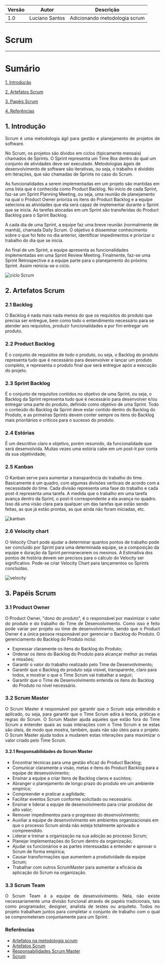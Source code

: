 |Versão|Autor|Descrição|
|------|-----|---------|
|1.0|Luciano Santos|Adicionando metodologia scrum|

# Scrum
---

# Sumário

[1. Introdução](#1-introdução)

[2. Artefatos Scrum](#2-artefatos-scrum)

[3. Papéis Scrum](#3-papéis-scrum)

[4. Referências](#referências)


## 1. Introdução
<p align="justify">
Scrum é uma metodologia ágil para gestão e planejamento de projetos de software.

No Scrum, os projetos são dividos em ciclos (tipicamente mensais) chamados de Sprints. O Sprint representa um Time Box dentro do qual um conjunto de atividades deve ser executado. Metodologias ágeis de desenvolvimento de software são iterativas, ou seja, o trabalho é dividido em iterações, que são chamadas de Sprints no caso do Scrum.

As funcionalidades a serem implementadas em um projeto são mantidas em uma lista que é conhecida como Product Backlog. No início de cada Sprint, faz-se um Sprint Planning Meeting, ou seja, uma reunião de planejamento na qual o Product Owner prioriza os itens do Product Backlog e a equipe seleciona as atividades que ela será capaz de implementar durante o Sprint que se inicia. As tarefas alocadas em um Sprint são transferidas do Product Backlog para o Sprint Backlog.

A cada dia de uma Sprint, a equipe faz uma breve reunião (normalmente de manhã), chamada Daily Scrum. O objetivo é disseminar conhecimento sobre o que foi feito no dia anterior, identificar impedimentos e priorizar o trabalho do dia que se inicia.

Ao final de um Sprint, a equipe apresenta as funcionalidades implementadas em uma Sprint Review Meeting. Finalmente, faz-se uma Sprint Retrospective e a equipe parte para o planejamento do próximo Sprint. Assim reinicia-se o ciclo.

</p>

![ciclo Scrum](http://www.desenvolvimentoagil.com.br/images/scrum/ciclo_scrum.gif)


## 2. Artefatos Scrum

### 2.1 Backlog

<p align="justify">

O Backlog é nada mais nada menos do que os requisitos do produto que precisa ser entregue, bem como todo o entendimento necessário para se atender aos requisitos, produzir funcionalidades e por fim entregar um produto.

</p>

### 2.2 Product Backlog

<p align="justify">

É o conjunto de requisitos de todo o produto, ou seja, o Backlog do produto representa tudo que é necessário para desenvolver e lançar um produto completo, e representa o produto final que será entregue após a execução do projeto.

</p>

### 2.3 Sprint Backlog

<p align="justify">

É o conjunto de requisitos contidos no objetivo de uma Sprint, ou seja, o Backlog da Sprint representa tudo que é necessário para desenvolver e/ou entregar uma parte do produto, definido como objetivo de uma Sprint. Todo o conteúdo do Backlog da Sprint deve estar contido dentro do Backlog do Produto, e as primeiras Sprints devem conter sempre os itens do Backlog mais prioritários e críticos para o sucesso do produto.

</p>

### 2.4 Estórias

<p align="justify">

 É um descritivo claro e objetivo, porém resumido, da funcionalidade que será desenvolvida. Muitas vezes uma estória cabe em um post-it por conta da sua objetividade;

</p>

### 2.5 Kanban

<p align="justify">

O Kanban serve para aumentar a transparência do trabalho do time. Basicamente é um quadro, com algumas divisões verticais de acordo com a necessidade do time.
Cada divisão representa uma fase do trabalho e cada post-it representa uma tarefa. A medida que o trabalho em uma tarefa avança dentro da Sprint, o post-it correspondente a ela avança no quadro. Isso dá uma visão clara para qualquer um das tarefas que estão sendo feitas, as que já estão prontas, as que ainda não foram iniciadas, etc.

<p>

![kanban](https://proxy.duckduckgo.com/iu/?u=https%3A%2F%2Fwww.techdivision.com%2F_Resources%2FPersistent%2F5d0be704118a758e2cb7a1f46b580b445f6846b5%2FKanban-Board-generisch.png&f=1)

### 2.6 Velocity chart

<p align="justify">

O Velocity Chart pode ajudar a determinar quantos pontos de trabalho pode ser concluído por Sprint para uma determinada equipe, se a composição da equipe e duração da Sprint permanecerem os mesmos. A Estimativa dos pontos de história devem ser precisos para o cálculo do Velocity ser significativo. Pode-se criar Velocity Chart para lançamentos ou Sprints concluídas.</p>

![velocity](https://proxy.duckduckgo.com/iu/?u=http%3A%2F%2Fcovernostra.info%2Fwp-content%2Fuploads%2F2018%2F05%2Fvelocity-chart-agile-scrum.jpg&f=1)

## 3. Papéis Scrum

### 3.1 Product Owner
<p align="justify">
O Product Owner, "dono do produto", é o responsável por maximizar o valor do produto e do trabalho do Time de Desenvolvimento. Como isso é feito pode variar por projeto ou time de desenvolvimento, sendo que o Product Owner é a única pessoa responsável por gerenciar o Backlog do Produto. O gerenciamento do Backlog do Produto inclui:</p>

- Expressar claramente os itens do Backlog do Produto;
- Ordenar os itens do Backlog do Produto para alcançar melhor as metas e missões;
- Garantir o valor do trabalho realizado pelo Time de Desenvolvimento;
- Garantir que o Backlog do produto seja visível, transparente, claro para todos, e mostrar o que o Time Scrum vai trabalhar a seguir;
- Garantir que o Time de Desenvolvimento entenda os itens do Backlog do Produto no nível necessário.

### 3.2 Scrum Master

<p align="justify">
O Scrum Master é responsável por garantir que o Scrum seja entendido e aplicado, ou seja, para garantir que o Time Scrum adira à teoria, práticas e regras do Scrum. O Scrum Master ajuda aqueles que estão fora do Time Scrum a entender quais as suas interações com o Time Scrum e se estas são úteis, de modo que mostra, também, quais não são úteis para o projeto. O Scrum Master ajuda todos a mudarem estas interações para maximizar o valor criado pelo Time Scrum.</p>

#### 3.2.1 Responsabilidades do Scrum Master
- Encontrar técnicas para uma gestão eficaz do Product Backlog;
- Comunicar claramente a visão, metas e itens do Product Backlog para a equipe de desenvolvimento;
- Ensinar a equipe a criar itens de Backlog claros e sucintos;
- Abranger o planejamento de longo prazo do produto em um ambiente empírico;
- Compreender e praticar a agilidade;
- Facilitar eventos Scrum conforme solicitado ou necessário.
- Ensinar e liderar a equipe de desenvolvimento para criar produtos de alto valor;
- Remover impedimentos para o progresso do desenvolvimento;
- Auxiliar a equipe de desenvolvimento em ambientes organizacionais em que o processo Scrum ainda não esteja totalmente aprovado e compreendido.
- Liderar e treinar a organização na sua adoção ao processo Scrum;
- Planejar implementações do Scrum dentro da organização;
- Ajudar os funcionários e as partes interessadas a entender e aprovar o Scrum de forma empírica;
- Causar transformações que aumentem a produtividade da equipe Scrum;
- Trabalhar com outros ScrumMaster para aumentar a eficácia da aplicação do Scrum na organização.

### 3.3 Scrum Team

<p align="justify">
O Scrum Team é a equipe de desenvolvimento. Nela, não existe necessariamente uma divisão funcional através de papéis tradicionais, tais como programador, designer, analista de testes ou arquiteto. Todos no projeto trabalham juntos para completar o conjunto de trabalho com o qual se comprometeram conjuntamente para um Sprint.</p>


### Referências

 - [Artefatos na metodologia scrum](https://www.scriptcaseblog.com.br/artefatos-na-metodologia-scrum/)
 - [Artefatos Scrum](http://www.fabiocruz.com.br/frameworkscrumold/artefatos-scrum/)
 - [Responsabilidades Scrum Master](https://www.devmedia.com.br/responsabilidades-de-um-scrum-master/27358)
 - [Scrum](http://www.desenvolvimentoagil.com.br/scrum/)